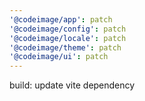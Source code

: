 ```yaml
---
'@codeimage/app': patch
'@codeimage/config': patch
'@codeimage/locale': patch
'@codeimage/theme': patch
'@codeimage/ui': patch
---
```


build: update vite dependency

